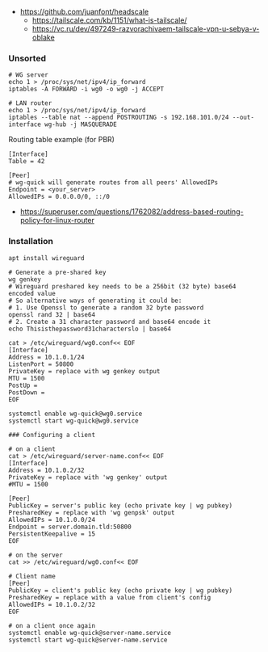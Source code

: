 * https://github.com/juanfont/headscale
    * https://tailscale.com/kb/1151/what-is-tailscale/
    * https://vc.ru/dev/497249-razvorachivaem-tailscale-vpn-u-sebya-v-oblake

### Unsorted

```shell
# WG server
echo 1 > /proc/sys/net/ipv4/ip_forward
iptables -A FORWARD -i wg0 -o wg0 -j ACCEPT

# LAN router
echo 1 > /proc/sys/net/ipv4/ip_forward
iptables --table nat --append POSTROUTING -s 192.168.101.0/24 --out-interface wg-hub -j MASQUERADE
```

Routing table example (for PBR)
```
[Interface]
Table = 42

[Peer]
# wg-quick will generate routes from all peers' AllowedIPs
Endpoint = <your_server>
AllowedIPs = 0.0.0.0/0, ::/0
```
* https://superuser.com/questions/1762082/address-based-routing-policy-for-linux-router

### Installation

```shell
apt install wireguard

# Generate a pre-shared key
wg genkey
# Wireguard preshared key needs to be a 256bit (32 byte) base64 encoded value
# So alternative ways of generating it could be:
# 1. Use Openssl to generate a random 32 byte password
openssl rand 32 | base64
# 2. Create a 31 character password and base64 encode it
echo Thisisthepassword31characterslo | base64

cat > /etc/wireguard/wg0.conf<< EOF
[Interface]
Address = 10.1.0.1/24
ListenPort = 50800
PrivateKey = replace with wg genkey output
MTU = 1500
PostUp = 
PostDown =
EOF

systemctl enable wg-quick@wg0.service
systemctl start wg-quick@wg0.service

### Configuring a client

# on a client
cat > /etc/wireguard/server-name.conf<< EOF
[Interface]
Address = 10.1.0.2/32
PrivateKey = replace with 'wg genkey' output
#MTU = 1500

[Peer]
PublicKey = server's public key (echo private key | wg pubkey)
PresharedKey = replace with 'wg genpsk' output
AllowedIPs = 10.1.0.0/24
Endpoint = server.domain.tld:50800
PersistentKeepalive = 15
EOF

# on the server
cat >> /etc/wireguard/wg0.conf<< EOF

# Client name
[Peer]
PublicKey = client's public key (echo private key | wg pubkey)
PresharedKey = replace with a value from client's config
AllowedIPs = 10.1.0.2/32
EOF

# on a client once again
systemctl enable wg-quick@server-name.service
systemctl start wg-quick@server-name.service
```
